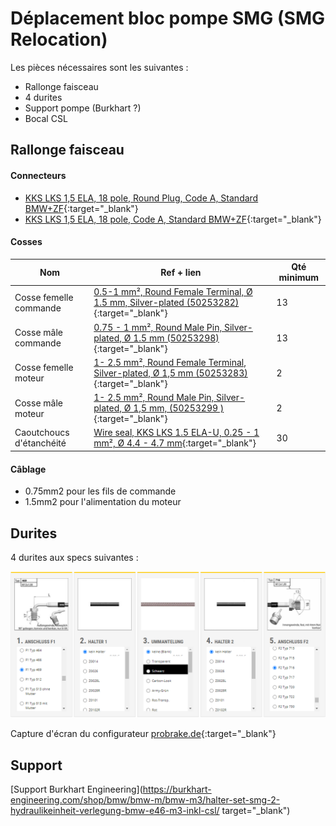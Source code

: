 # Déplacement bloc pompe SMG (SMG Relocation)

Les pièces nécessaires sont les suivantes :
- Rallonge faisceau
- 4 durites
- Support pompe (Burkhart ?)
- Bocal CSL

## Rallonge faisceau

#### Connecteurs
- [KKS LKS 1,5 ELA, 18 pole, Round Plug, Code A, Standard BMW+ZF](https://www.finjector.com/eng/kks_lks_1_5_ela_18_pole_round_plug_code_a_standard_bmw_zf-p-264395-136){:target="_blank"}  
- [KKS LKS 1,5 ELA, 18 pole, Code A, Standard BMW+ZF](https://www.finjector.com/eng/kks_lks_1_5_ela_18_pole_code_a_standard_bmw_zf-p-264343-136){:target="_blank"}

#### Cosses


| Nom | Ref + lien | Qté minimum |
|-----|-----|-----|
| Cosse femelle commande | [0.5-1 mm², Round Female Terminal, Ø 1.5 mm, Silver-plated (50253282)](https://www.finjector.com/eng/kks_lks_1_5_ela_0_5_1_mm_round_female_terminal_o_1_5_mm_silver_plated-p-264317){:target="_blank"} | 13 |
| Cosse mâle commande | [0.75 - 1 mm², Round Male Pin, Silver-plated, Ø 1.5 mm (50253298)](https://www.finjector.com/eng/kks_lks_1_5_ela_0_75_1_mm_round_male_pin_silver_plated_o_1_5_mm-p-264325){:target="_blank"} | 13 |
| Cosse femelle moteur | [1- 2.5 mm², Round Female Terminal, Silver-plated, Ø 1,5 mm (50253283)](https://www.finjector.com/eng/kks_lks_1_5_ela_1_2_5_mm_round_female_terminal_silver_plated_o_1_5_mm-p-264318){:target="_blank"} | 2 |
| Cosse mâle moteur | [1- 2.5 mm², Round Male Pin, Silver-plated, Ø 1,5 mm, (50253299 )](https://www.finjector.com/eng/kks_lks_1_5_ela_1_2_5_mm_round_male_pin_silver_plated_o_1_5_mm-p-264326){:target="_blank"} | 2 |
| Caoutchoucs d'étanchéité |  [Wire seal, KKS LKS 1.5 ELA-U, 0.25 - 1 mm², Ø 4.4 - 4.7 mm](https://www.finjector.com/eng/wire_seal_kks_lks_1_5_ela_u_0_25_1_mm_o_4_4_4_7_mm_gray-p-521193-252){:target="_blank"} | 30 |

#### Câblage
- 0.75mm2 pour les fils de commande  
- 1.5mm2 pour l'alimentation du moteur

## Durites

4 durites aux specs suivantes :

![durites](pictures/durites.PNG)

Capture d'écran du configurateur [probrake.de](https://www.probrake.de/Stahlflex-Konfigurator-Auto-Bremsleitung-Kupplungsleitung-nach-Ihren-Angaben-Sonderanfertigung-mit-TUeV-Gutachten){:target="_blank"}

## Support

[Support Burkhart Engineering](https://burkhart-engineering.com/shop/bmw/bmw-m/bmw-m3/halter-set-smg-2-hydraulikeinheit-verlegung-bmw-e46-m3-inkl-csl/ target="_blank")
